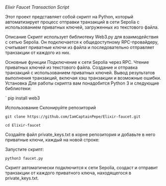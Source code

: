 *Elixir Faucet Transaction Script*

Этот проект представляет собой скрипт на Python, который автоматизирует процесс отправки транзакций в сети Sepolia с использованием приватных ключей, загруженных из текстового файла.



Описание
Скрипт использует библиотеку Web3.py для взаимодействия с сетью Sepolia. Он подключается к общедоступному RPC-провайдеру, считывает приватные ключи из файла и последовательно отправляет транзакции от каждого из них.



Основные функции
Подключение к сети Sepolia через RPC.
Чтение приватных ключей из текстового файла.
Создание и отправка транзакций с использованием приватных ключей.
Вывод результатов выполнения транзакций, включая хэш транзакции и возможные ошибки.
Установка
Для работы скрипта вам понадобится Python 3 и следующие библиотеки:

`
pip install web3


Использование
Склонируйте репозиторий

`
git clone https://github.com/IamCaptainPepe/Elixir-faucet.git
`

`
cd Elixir-faucet
`


Создайте файл private_keys.txt в корне репозитория и добавьте в него приватные ключи, каждый на новой строке:

Запустите скрипт:

`
python3 faucet.py
`


Скрипт автоматически подключится к сети Sepolia, создаст и отправит транзакции от каждого приватного ключа, находящегося в private_keys.txt.

